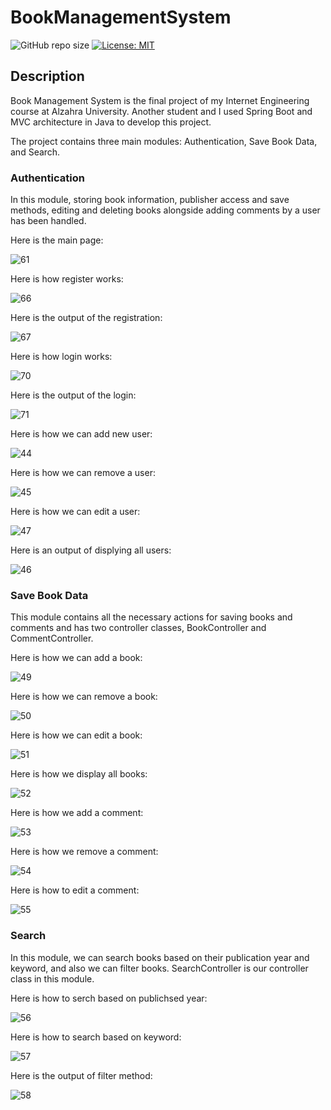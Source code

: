 # BookManagementSystem

![GitHub repo size](https://img.shields.io/github/repo-size/Nazanin-Abbasi/BookManagementSystem)
[![License: MIT](https://img.shields.io/badge/License-MIT-yellow.svg)](https://opensource.org/licenses/MIT)

## Description

Book Management System is the final project of my Internet Engineering course at Alzahra University. Another student and I used Spring Boot and MVC architecture in Java to develop this project.

The project contains three main modules: Authentication, Save Book Data, and Search.

### Authentication

In this module, storing book information, publisher access and save methods, editing and deleting books alongside adding comments by a user has been handled.

Here is the main page:

![61](https://user-images.githubusercontent.com/120925422/210314434-cb534352-a48d-4745-9616-5b5dee3f1abc.PNG)

Here is how register works:

![66](https://user-images.githubusercontent.com/120925422/210314465-6accfe6c-f961-4949-b8a8-d10c0f61789c.PNG)

Here is the output of the registration:

![67](https://user-images.githubusercontent.com/120925422/210314520-661e2688-377d-4af8-a8af-6a44810f607a.PNG)

Here is how login works:

![70](https://user-images.githubusercontent.com/120925422/210314614-db5594bc-5267-4f6c-b32c-f09482051164.PNG)

Here is the output of the login:

![71](https://user-images.githubusercontent.com/120925422/210314635-3583c100-8b2d-456c-a5ea-5f2795404409.PNG)

Here is how we can add new user:

![44](https://user-images.githubusercontent.com/120925422/210314778-5b63b6f2-11db-4f66-b76c-c242b6b2181e.PNG)

Here is how we can remove a user:

![45](https://user-images.githubusercontent.com/120925422/210314918-6b01ef91-c55d-44ca-b403-d3f66d5ca201.PNG)

Here is how we can edit a user:

![47](https://user-images.githubusercontent.com/120925422/210315124-7c8029c7-9163-4b87-b4be-a50c47b0dddb.PNG)

Here is an output of displying all users:

![46](https://user-images.githubusercontent.com/120925422/210315214-7d226dad-da4d-487d-8796-8fc923f785ce.PNG)

### Save Book Data
 This module contains all the necessary actions for saving books and comments and has two controller classes, BookController and CommentController.
 
 Here is how we can add a book:
 
 ![49](https://user-images.githubusercontent.com/120925422/210316523-18b42968-6c20-40ac-a489-666cdb20805b.PNG)
 
 Here is how we can remove a book:
 
 ![50](https://user-images.githubusercontent.com/120925422/210316590-9f04f224-692a-450a-8921-8201127588d6.PNG)

Here is how we can edit a book:

![51](https://user-images.githubusercontent.com/120925422/210316821-be0215e5-8d3b-4361-a275-bd3bb265f16e.PNG)

Here is how we display all books:

![52](https://user-images.githubusercontent.com/120925422/210316855-6a938c2d-108b-4642-bb2a-8c8b722657a2.PNG)

Here is how we add a comment:

![53](https://user-images.githubusercontent.com/120925422/210316920-4a297437-71ac-47ff-89ad-780977baf4f9.PNG)

Here is how we remove a comment:

![54](https://user-images.githubusercontent.com/120925422/210317015-bf9380ef-e749-4cb5-9fd2-4ae4ad3cf795.PNG)

Here is how to edit a comment:

![55](https://user-images.githubusercontent.com/120925422/210317049-32c4e094-0c58-4b9b-a159-60e83090a17d.PNG)

### Search 

In this module, we can search books based on their publication year and keyword, and also we can filter books. SearchController is our controller class in this module.

Here is how to serch based on publichsed year:

![56](https://user-images.githubusercontent.com/120925422/210317401-55a52e56-383e-4665-906f-a066ba8ca4ab.PNG)

Here is how to search based on keyword:

![57](https://user-images.githubusercontent.com/120925422/210317465-cd58be1c-fb15-4dfe-9efe-c9ac98b4bd2e.PNG)

Here is the output of filter method:

![58](https://user-images.githubusercontent.com/120925422/210317516-136267f7-76ba-4de9-b2f9-4a45ed18a08d.PNG)
